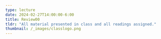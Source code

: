 ```yaml
---
type: lecture
date: 2024-02-27T14:00:00-6:00
title: Review00
tldr: "All material presented in class and all readings assigned."
thumbnail: /_images/classlogo.png
---
```

